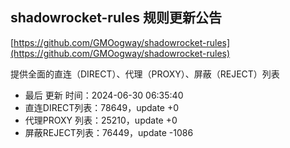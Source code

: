 ## shadowrocket-rules 规则更新公告

[https://github.com/GMOogway/shadowrocket-rules](https://github.com/GMOogway/shadowrocket-rules)

提供全面的直连（DIRECT）、代理（PROXY）、屏蔽（REJECT）列表
- 最后 更新 时间：2024-06-30 06:35:40
- 直连DIRECT列表：78649，update +0
- 代理PROXY 列表：25210，update +0
- 屏蔽REJECT列表：76449，update -1086